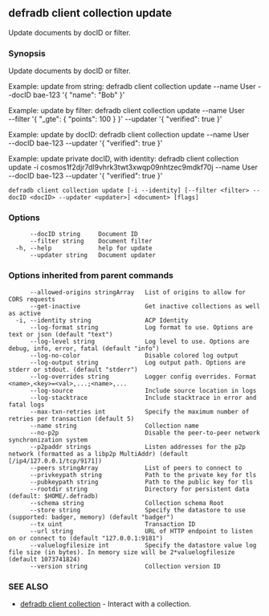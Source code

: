 ## defradb client collection update

Update documents by docID or filter.

### Synopsis

Update documents by docID or filter.
		
Example: update from string:
  defradb client collection update --name User --docID bae-123 '{ "name": "Bob" }'

Example: update by filter:
  defradb client collection update --name User \
  --filter '{ "_gte": { "points": 100 } }' --updater '{ "verified": true }'

Example: update by docID:
  defradb client collection update --name User \
  --docID bae-123 --updater '{ "verified": true }'

Example: update private docID, with identity:
  defradb client collection update -i cosmos1f2djr7dl9vhrk3twt3xwqp09nhtzec9mdkf70j --name User \
  --docID bae-123 --updater '{ "verified": true }'
		

```
defradb client collection update [-i --identity] [--filter <filter> --docID <docID> --updater <updater>] <document> [flags]
```

### Options

```
      --docID string     Document ID
      --filter string    Document filter
  -h, --help             help for update
      --updater string   Document updater
```

### Options inherited from parent commands

```
      --allowed-origins stringArray   List of origins to allow for CORS requests
      --get-inactive                  Get inactive collections as well as active
  -i, --identity string               ACP Identity
      --log-format string             Log format to use. Options are text or json (default "text")
      --log-level string              Log level to use. Options are debug, info, error, fatal (default "info")
      --log-no-color                  Disable colored log output
      --log-output string             Log output path. Options are stderr or stdout. (default "stderr")
      --log-overrides string          Logger config overrides. Format <name>,<key>=<val>,...;<name>,...
      --log-source                    Include source location in logs
      --log-stacktrace                Include stacktrace in error and fatal logs
      --max-txn-retries int           Specify the maximum number of retries per transaction (default 5)
      --name string                   Collection name
      --no-p2p                        Disable the peer-to-peer network synchronization system
      --p2paddr strings               Listen addresses for the p2p network (formatted as a libp2p MultiAddr) (default [/ip4/127.0.0.1/tcp/9171])
      --peers stringArray             List of peers to connect to
      --privkeypath string            Path to the private key for tls
      --pubkeypath string             Path to the public key for tls
      --rootdir string                Directory for persistent data (default: $HOME/.defradb)
      --schema string                 Collection schema Root
      --store string                  Specify the datastore to use (supported: badger, memory) (default "badger")
      --tx uint                       Transaction ID
      --url string                    URL of HTTP endpoint to listen on or connect to (default "127.0.0.1:9181")
      --valuelogfilesize int          Specify the datastore value log file size (in bytes). In memory size will be 2*valuelogfilesize (default 1073741824)
      --version string                Collection version ID
```

### SEE ALSO

* [defradb client collection](defradb_client_collection.md)	 - Interact with a collection.

